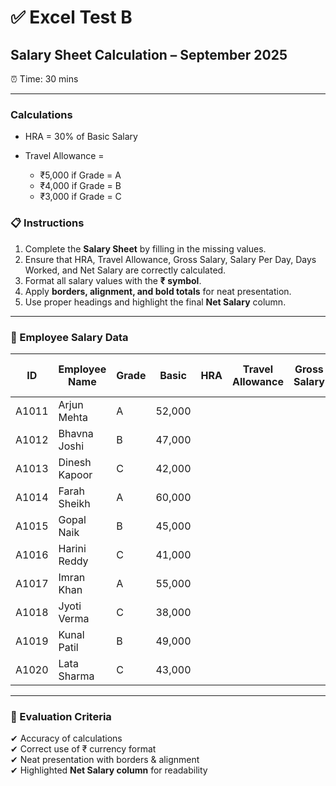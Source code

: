 # ✅ Excel Test B

## Salary Sheet Calculation – September 2025

⏰ Time: 30 mins

---

### Calculations

* HRA = 30% of Basic Salary

* Travel Allowance =

  * ₹5,000 if Grade = A
  * ₹4,000 if Grade = B
  * ₹3,000 if Grade = C

### 📋 Instructions

1. Complete the **Salary Sheet** by filling in the missing values.
2. Ensure that HRA, Travel Allowance, Gross Salary, Salary Per Day, Days Worked, and Net Salary are correctly calculated.
3. Format all salary values with the **₹ symbol**.
4. Apply **borders, alignment, and bold totals** for neat presentation.
5. Use proper headings and highlight the final **Net Salary** column.

---

### 🧾 Employee Salary Data

| ID    | Employee Name | Grade | Basic  | HRA | Travel Allowance | Gross Salary | Total Days | Salary Per Day | Days Absent | Days Worked | Net Salary |
| ----- | ------------- | ----- | ------ | --- | ---------------- | ------------ | ---------- | -------------- | ----------- | ----------- | ---------- |
| A1011 | Arjun Mehta   | A     | 52,000 |     |                  |              | 30         |                | 2           |             |            |
| A1012 | Bhavna Joshi  | B     | 47,000 |     |                  |              | 30         |                | 3           |             |            |
| A1013 | Dinesh Kapoor | C     | 42,000 |     |                  |              | 30         |                | 1           |             |            |
| A1014 | Farah Sheikh  | A     | 60,000 |     |                  |              | 30         |                | 0           |             |            |
| A1015 | Gopal Naik    | B     | 45,000 |     |                  |              | 30         |                | 2           |             |            |
| A1016 | Harini Reddy  | C     | 41,000 |     |                  |              | 30         |                | 1           |             |            |
| A1017 | Imran Khan    | A     | 55,000 |     |                  |              | 30         |                | 1           |             |            |
| A1018 | Jyoti Verma   | C     | 38,000 |     |                  |              | 30         |                | 3           |             |            |
| A1019 | Kunal Patil   | B     | 49,000 |     |                  |              | 30         |                | 2           |             |            |
| A1020 | Lata Sharma   | C     | 43,000 |     |                  |              | 30         |                | 0           |             |            |

---

### 🎯 Evaluation Criteria

✔ Accuracy of calculations  
✔ Correct use of ₹ currency format  
✔ Neat presentation with borders & alignment  
✔ Highlighted **Net Salary column** for readability  